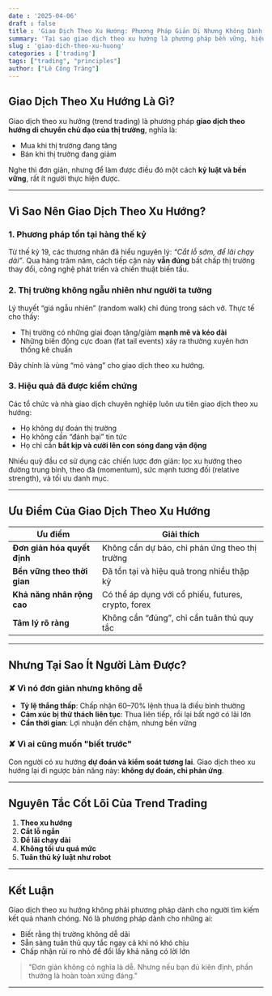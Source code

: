 ```yaml
---
date : '2025-04-06'
draft : false
title : 'Giao Dịch Theo Xu Hướng: Phương Pháp Giản Dị Nhưng Không Dành Cho Số Đông'
summary: 'Tại sao giao dịch theo xu hướng là phương pháp bền vững, hiệu quả và đáng tin cậy cho nhà giao dịch nghiêm túc? Cùng tìm hiểu sâu sắc và thực tế'
slug : 'giao-dich-theo-xu-huong'
categories : ['trading']
tags: ["trading", "principles"]
author: ["Lê Công Tráng"]
---
```


## Giao Dịch Theo Xu Hướng Là Gì?

Giao dịch theo xu hướng (trend trading) là phương pháp **giao dịch theo hướng di chuyển chủ đạo của thị trường**, nghĩa là:

- Mua khi thị trường đang tăng
- Bán khi thị trường đang giảm

Nghe thì đơn giản, nhưng để làm được điều đó một cách **kỷ luật và bền vững**, rất ít người thực hiện được.

---

## Vì Sao Nên Giao Dịch Theo Xu Hướng?

### 1. **Phương pháp tồn tại hàng thế kỷ**

Từ thế kỷ 19, các thương nhân đã hiểu nguyên lý: _“Cắt lỗ sớm, để lãi chạy dài”_. Qua hàng trăm năm, cách tiếp cận này **vẫn đúng** bất chấp thị trường thay đổi, công nghệ phát triển và chiến thuật biến tấu.

### 2. **Thị trường không ngẫu nhiên như người ta tưởng**

Lý thuyết “giá ngẫu nhiên” (random walk) chỉ đúng trong sách vở. Thực tế cho thấy:

- Thị trường có những giai đoạn tăng/giảm **mạnh mẽ và kéo dài**
- Những biến động cực đoan (fat tail events) xảy ra thường xuyên hơn thống kê chuẩn

Đây chính là vùng “mỏ vàng” cho giao dịch theo xu hướng.

### 3. **Hiệu quả đã được kiểm chứng**

Các tổ chức và nhà giao dịch chuyên nghiệp luôn ưu tiên giao dịch theo xu hướng:

- Họ không dự đoán thị trường
- Họ không cần “đánh bại” tin tức
- Họ chỉ cần **bắt kịp và cưỡi lên con sóng đang vận động**

Nhiều quỹ đầu cơ sử dụng các chiến lược đơn giản: lọc xu hướng theo đường trung bình, theo đà (momentum), sức mạnh tương đối (relative strength), và tối ưu danh mục.

---

## Ưu Điểm Của Giao Dịch Theo Xu Hướng

| Ưu điểm                        | Giải thích |
|-------------------------------|------------|
| **Đơn giản hóa quyết định**   | Không cần dự báo, chỉ phản ứng theo thị trường |
| **Bền vững theo thời gian**   | Đã tồn tại và hiệu quả trong nhiều thập kỷ |
| **Khả năng nhân rộng cao**    | Có thể áp dụng với cổ phiếu, futures, crypto, forex |
| **Tâm lý rõ ràng**             | Không cần “đúng”, chỉ cần tuân thủ quy tắc |

---

## Nhưng Tại Sao Ít Người Làm Được?

### ✘ Vì nó **đơn giản nhưng không dễ**

- **Tỷ lệ thắng thấp**: Chấp nhận 60–70% lệnh thua là điều bình thường
- **Cảm xúc bị thử thách liên tục**: Thua liên tiếp, rồi lại bất ngờ có lãi lớn
- **Cần thời gian**: Lợi nhuận đến chậm, nhưng bền vững

### ✘ Vì ai cũng muốn "biết trước"

Con người có xu hướng **dự đoán và kiểm soát tương lai**. Giao dịch theo xu hướng lại đi ngược bản năng này: **không dự đoán, chỉ phản ứng**.

---

## Nguyên Tắc Cốt Lõi Của Trend Trading

1. **Theo xu hướng**
2. **Cắt lỗ ngắn**
3. **Để lãi chạy dài**
4. **Không tối ưu quá mức**
5. **Tuân thủ kỷ luật như robot**

---

## Kết Luận

Giao dịch theo xu hướng không phải phương pháp dành cho người tìm kiếm kết quả nhanh chóng. Nó là phương pháp dành cho những ai:

- Biết rằng thị trường không dễ dãi
- Sẵn sàng tuân thủ quy tắc ngay cả khi nó khó chịu
- Chấp nhận rủi ro nhỏ để đổi lấy khả năng có lời lớn

> "Đơn giản không có nghĩa là dễ. Nhưng nếu bạn đủ kiên định, phần thưởng là hoàn toàn xứng đáng."

---
